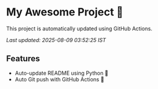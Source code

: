 # My Awesome Project 🚀

This project is automatically updated using GitHub Actions.

_Last updated: 2025-08-09 03:52:25 IST_

## Features
- Auto-update README using Python 🐍
- Auto Git push with GitHub Actions 🤖
